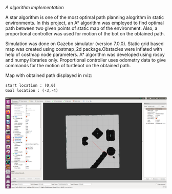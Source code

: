 
**A* algorithm implementation*

A star algorithm is one of the most optimal path planning alogrithm in static environments.
In this project, an A* algorithm was employed to find optimal path between two given points of static map of the environment. Also, a proportional controller was used for motion of the bot on the obtained path.

Simulation was done on Gazebo simulator (version 7.0.0).
Static grid based map was created using costmap_2d package.Obstacles were inflated with help of costmap node parameters.
A* algorithm was developed using rospy and numpy libraries only.
Proportional controller uses odometry data to give commands for the motion of turtlebot on the obtained path.

Map with obtained path displayed in rviz:

	start location : (0,0)
	Goal location : (-3,-4)

![](src/my_turtlebot/images/rviz_path.png)




 


